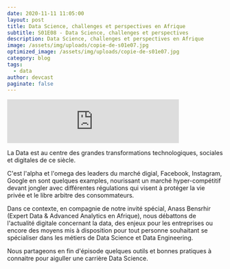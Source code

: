 ```yaml
---
date: 2020-11-11 11:05:00
layout: post
title: Data Science, challenges et perspectives en Afrique
subtitle: S01E08 - Data Science, challenges et perspectives
description: Data Science, challenges et perspectives en Afrique
image: /assets/img/uploads/copie-de-s01e07.jpg
optimized_image: /assets/img/uploads/copie-de-s01e07.jpg
category: blog
tags:
  - data
author: devcast
paginate: false
---
```



<iframe src="https://anchor.fm/devcastma/embed/episodes/S01E08---Data-Science--challenges-et-perspectives-en-Afrique-emcet9" height="102px" width="400px" frameborder="0" scrolling="no"></iframe>



La Data est au centre des grandes transformations technologiques, sociales et digitales de ce siècle. 

C'est l'alpha et l'omega des leaders du marché digial, Facebook, Instagram, Google en sont quelques examples, nourissant un marché hyper-compétitif devant jongler avec différentes régulations qui visent à protéger la vie privée et le libre arbitre des consommateurs.

Dans ce contexte, en compagnie de notre invité spécial, Anass Bensrhir (Expert Data & Advanced Analytics en Afrique), nous débattons de l'actualité digitale concernant la data, des enjeux pour les entreprises ou encore des moyens mis à disposition pour tout personne souhaitant se spécialiser dans les métiers de Data Science et Data Engineering.

Nous partageons en fin d'épisode quelques outils et bonnes pratiques à connaitre pour aiguller une carrière Data Science.
